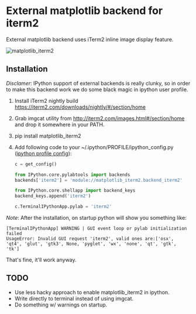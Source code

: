 # External matplotlib backend for iterm2

External matplotlib backend uses iTerm2 inline image display feature.

![matplotlib_iterm2](https://github.com/oselivanov/matplotlib_iterm2/raw/master/demo.png)

## Installation

*Disclamer*: IPython support of external backends is really clunky, so in
order to make this backend work we do some black magic in ipython
user profile.

 1. Install iTerm2 nightly build https://iterm2.com/downloads/nightly/#/section/home
 2. Grab imgcat utility from http://iterm2.com/images.html#/section/home and drop it somewhere in your PATH.
 3. pip install matplotlib_iterm2
 4. Add following code to your ~/.ipython/PROFILE/ipython_config.py
    ([ipython profile config](https://ipython.org/ipython-doc/dev/config/intro.html)):

    ```python
    c = get_config()

    from IPython.core.pylabtools import backends
    backends['iterm2'] = 'module://matplotlib_iterm2.backend_iterm2'

    from IPython.core.shellapp import backend_keys
    backend_keys.append('iterm2')

    c.TerminalIPythonApp.pylab = 'iterm2'
    ```

*Note*: After the installation, on startup python will show you something like:
 
    [TerminalIPythonApp] WARNING | GUI event loop or pylab initialization failed
    UsageError: Invalid GUI request 'iterm2', valid ones are:['osx', 'qt4', 'glut', 'gtk3', None, 'pyglet', 'wx', 'none', 'qt', 'gtk', 'tk']

That's fine, it'll work anyway.

## TODO

 - Use less hacky approach to enable matplotlib_iterm2 in ipython.
 - Write directly to terminal instead of using imgcat.
 - Do something w/ warnings on startup.

